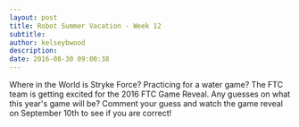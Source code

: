```yaml
---
layout: post
title: Robot Summer Vacation - Week 12
subtitle:
author: kelseybwood
description:
date: 2016-08-30 09:00:38
---
```


Where in the World is Stryke Force? Practicing for a water game? The FTC team is getting excited for the 2016 FTC Game Reveal. Any guesses on what this year's game will be? Comment your guess and watch the game reveal on September 10th to see if you are correct!
